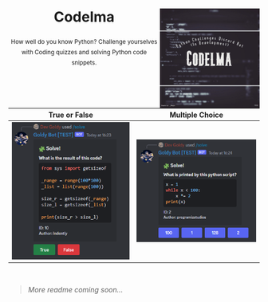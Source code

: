 <div align="center">

  <img align="right" src="./assets/in_development.png" width="200px">

  # Codelma

  <sub>How well do you know Python? Challenge yourselves with Coding quizzes and solving Python code snippets.</sub>


  **True or False**          | **Multiple Choice**
  :-------------------------:|:-------------------------:
  <img src="./assets/true_false_1.png" width="280px"> | <img src="./assets/multiple_choice_1.png" width="280px">

</div>

<br>

> *More readme coming soon...*
